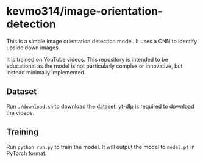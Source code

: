 # kevmo314/image-orientation-detection

This is a simple image orientation detection model. It uses a CNN to identify upside down images.

It is trained on YouTube videos. This repository is intended to be educational as the model is not particularly complex or innovative, but instead minimally implemented.

## Dataset

Run `./download.sh` to download the dataset. [yt-dlp](https://github.com/yt-dlp/yt-dlp) is required to download the videos.

## Training

Run `python run.py` to train the model. It will output the model to `model.pt` in PyTorch format.

